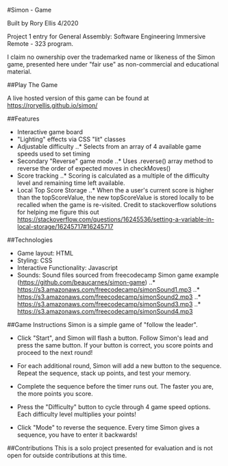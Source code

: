 #Simon - Game

Built by Rory Ellis 4/2020

Project 1 entry for General Assembly: Software Engineering Immersive Remote - 323 program.

I claim no ownership over the trademarked name or likeness of the Simon game, presented here under "fair use" as non-commercial and educational material.

##Play The Game

A live hosted version of this game can be found at https://roryellis.github.io/simon/

##Features

- Interactive game board
- "Lighting" effects via CSS "lit" classes
- Adjustable difficulty
  ..\* Selects from an array of 4 available game speeds used to set timing
- Secondary "Reverse" game mode
  ..\* Uses .reverse() array method to reverse the order of expected moves in checkMoves()
- Score tracking
  ..\* Scoring is calculated as a multiple of the difficulty level and remaining time left available.
- Local Top Score Storage
  ..\* When the a user's current score is higher than the topScoreValue, the new topScoreValue is stored locally to be recalled when the game is re-visited. Credit to stackoverflow solutions for helping me figure this out https://stackoverflow.com/questions/16245536/setting-a-variable-in-local-storage/16245717#16245717

##Technologies

- Game layout: HTML
- Styling: CSS
- Interactive Functionality: Javascript
- Sounds: Sound files sourced from freecodecamp Simon game example (https://github.com/beaucarnes/simon-game)
..\* https://s3.amazonaws.com/freecodecamp/simonSound1.mp3
..\* https://s3.amazonaws.com/freecodecamp/simonSound2.mp3
..\* https://s3.amazonaws.com/freecodecamp/simonSound3.mp3
..\* https://s3.amazonaws.com/freecodecamp/simonSound4.mp3


##Game Instructions
Simon is a simple game of "follow the leader".

- Click "Start", and Simon will flash a button. Follow Simon's lead and press the same button. If your button is correct, you score points and proceed to the next round!

- For each additional round, Simon will add a new button to the sequence. Repeat the sequence, stack up points, and test your memory.

- Complete the sequence before the timer runs out. The faster you are, the more points you score.

- Press the "Difficulty" button to cycle through 4 game speed options. Each difficulty level multiplies your points!

- Click "Mode" to reverse the sequence. Every time Simon gives a sequence, you have to enter it backwards!

##Contributions
This is a solo project presented for evaluation and is not open for outside contributions at this time.
